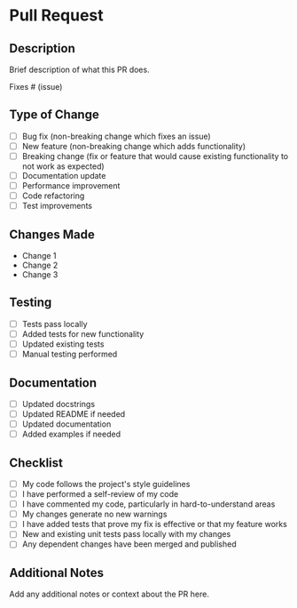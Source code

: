 # Pull Request

## Description

Brief description of what this PR does.

Fixes # (issue)

## Type of Change

- [ ] Bug fix (non-breaking change which fixes an issue)
- [ ] New feature (non-breaking change which adds functionality)
- [ ] Breaking change (fix or feature that would cause existing functionality to not work as expected)
- [ ] Documentation update
- [ ] Performance improvement
- [ ] Code refactoring
- [ ] Test improvements

## Changes Made

- Change 1
- Change 2
- Change 3

## Testing

- [ ] Tests pass locally
- [ ] Added tests for new functionality
- [ ] Updated existing tests
- [ ] Manual testing performed

## Documentation

- [ ] Updated docstrings
- [ ] Updated README if needed
- [ ] Updated documentation
- [ ] Added examples if needed

## Checklist

- [ ] My code follows the project's style guidelines
- [ ] I have performed a self-review of my code
- [ ] I have commented my code, particularly in hard-to-understand areas
- [ ] My changes generate no new warnings
- [ ] I have added tests that prove my fix is effective or that my feature works
- [ ] New and existing unit tests pass locally with my changes
- [ ] Any dependent changes have been merged and published

## Additional Notes

Add any additional notes or context about the PR here. 